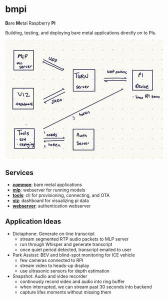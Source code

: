 # bmpi

**B**are **M**etal Raspberry **PI**

Building, testing, and deploying bare metal applications directly on to PIs.

![design](design.jpg)

## Services

- [**common**](): bare metal applications
- [**mlp**](): webserver for running models 
- [**tools**](): cli for provisioning, connecting, and OTA
- [**viz**](): dashboard for visualizing pi data
- [**webserver**](): authentication webserver

## Application Ideas

- Dictaphone: Generate on-line transcript
  - stream segmented RTP audio packets to MLP server
  - run through Whisper and generate transcript
  - once quiet period detected, transcript emailed to user
- Park Assisst: BEV and blind-spot monitoring for ICE vehicle
  - few cameras connected to RPI
  - stream video to heads-up display
  - use ultrasonic sensors for depth estimation
- Snapshot: Audio and video recorder
  - continously record video and audio into ring buffer
  - when interrupted, we can stream past 30 seconds into backend
  - capture lifes moments without missing them
